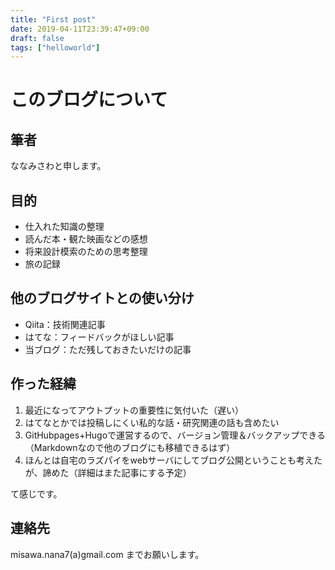 ```yaml
---
title: "First post"
date: 2019-04-11T23:39:47+09:00
draft: false
tags: ["helloworld"]
---
```


# このブログについて
## 筆者
ななみさわと申します。

## 目的
- 仕入れた知識の整理
- 読んだ本・観た映画などの感想
- 将来設計模索のための思考整理
- 旅の記録

## 他のブログサイトとの使い分け
- Qiita：技術関連記事
- はてな：フィードバックがほしい記事
- 当ブログ：ただ残しておきたいだけの記事

## 作った経緯
1. 最近になってアウトプットの重要性に気付いた（遅い）  
2. はてなとかでは投稿しにくい私的な話・研究関連の話も含めたい  
3. GitHubpages+Hugoで運営するので、バージョン管理＆バックアップできる（Markdownなので他のブログにも移植できるはず）
4. ほんとは自宅のラズパイをwebサーバにしてブログ公開ということも考えたが、諦めた（詳細はまた記事にする予定）

て感じです。    

## 連絡先
misawa.nana7(a)gmail.com までお願いします。
